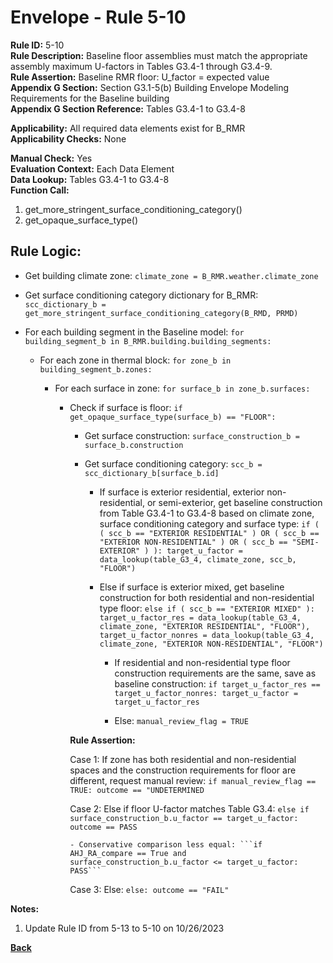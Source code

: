 
# Envelope - Rule 5-10  

**Rule ID:** 5-10  
**Rule Description:** Baseline floor assemblies must  match the appropriate assembly maximum U-factors in Tables G3.4-1 through G3.4-9.  
**Rule Assertion:** Baseline RMR floor: U_factor = expected value  
**Appendix G Section:** Section G3.1-5(b) Building Envelope Modeling Requirements for the Baseline building  
**Appendix G Section Reference:** Tables G3.4-1 to G3.4-8  

**Applicability:** All required data elements exist for B_RMR  
**Applicability Checks:** None  

**Manual Check:** Yes  
**Evaluation Context:** Each Data Element  
**Data Lookup:** Tables G3.4-1 to G3.4-8  
**Function Call:**  

  1. get_more_stringent_surface_conditioning_category()  
  2. get_opaque_surface_type()  

## Rule Logic:  

- Get building climate zone: ```climate_zone = B_RMR.weather.climate_zone```  

- Get surface conditioning category dictionary for B_RMR: ```scc_dictionary_b = get_more_stringent_surface_conditioning_category(B_RMD, PRMD)```  

- For each building segment in the Baseline model: ```for building_segment_b in B_RMR.building.building_segments:```  

  - For each zone in thermal block: ```for zone_b in building_segment_b.zones:```  

    - For each surface in zone: ```for surface_b in zone_b.surfaces:```  

      - Check if surface is floor: ```if get_opaque_surface_type(surface_b) == "FLOOR":```  

        - Get surface construction: ```surface_construction_b = surface_b.construction```  

        - Get surface conditioning category: ```scc_b = scc_dictionary_b[surface_b.id]```  

          - If surface is exterior residential, exterior non-residential, or semi-exterior, get baseline construction from Table G3.4-1 to G3.4-8 based on climate zone, surface conditioning category and surface type: ```if ( ( scc_b == "EXTERIOR RESIDENTIAL" ) OR ( scc_b == "EXTERIOR NON-RESIDENTIAL" ) OR ( scc_b == "SEMI-EXTERIOR" ) ): target_u_factor = data_lookup(table_G3_4, climate_zone, scc_b, "FLOOR")```  

          - Else if surface is exterior mixed, get baseline construction for both residential and non-residential type floor: ```else if ( scc_b == "EXTERIOR MIXED" ): target_u_factor_res = data_lookup(table_G3_4, climate_zone, "EXTERIOR RESIDENTIAL", "FLOOR"), target_u_factor_nonres = data_lookup(table_G3_4, climate_zone, "EXTERIOR NON-RESIDENTIAL", "FLOOR")```  

            - If residential and non-residential type floor construction requirements are the same, save as baseline construction: ```if target_u_factor_res == target_u_factor_nonres: target_u_factor = target_u_factor_res```  

            - Else: ```manual_review_flag = TRUE```  

        **Rule Assertion:**  

        Case 1: If zone has both residential and non-residential spaces and the construction requirements for floor are different, request manual review: ```if manual_review_flag == TRUE: outcome == "UNDETERMINED```  

        Case 2: Else if floor U-factor matches Table G3.4: ```else if surface_construction_b.u_factor == target_u_factor: outcome == PASS```  
        
            - Conservative comparison less equal: ```if AHJ_RA_compare == True and surface_construction_b.u_factor <= target_u_factor: PASS```

        Case 3: Else: ```else: outcome == "FAIL"```  

**Notes:**

1. Update Rule ID from 5-13 to 5-10 on 10/26/2023

**[Back](../_toc.md)**
